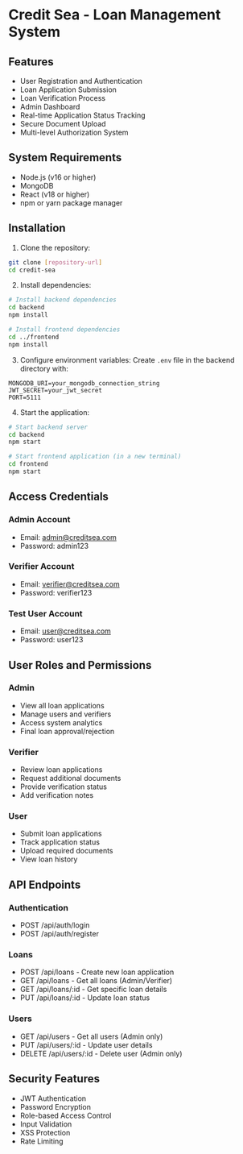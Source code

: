 # Credit Sea - Loan Management System
## Features

- User Registration and Authentication
- Loan Application Submission
- Loan Verification Process
- Admin Dashboard
- Real-time Application Status Tracking
- Secure Document Upload
- Multi-level Authorization System

## System Requirements

- Node.js (v16 or higher)
- MongoDB
- React (v18 or higher)
- npm or yarn package manager

## Installation

1. Clone the repository:
```bash
git clone [repository-url]
cd credit-sea
```

2. Install dependencies:
```bash
# Install backend dependencies
cd backend
npm install

# Install frontend dependencies
cd ../frontend
npm install
```

3. Configure environment variables:
Create `.env` file in the backend directory with:
```env
MONGODB_URI=your_mongodb_connection_string
JWT_SECRET=your_jwt_secret
PORT=5111
```

4. Start the application:
```bash
# Start backend server
cd backend
npm start

# Start frontend application (in a new terminal)
cd frontend
npm start
```

## Access Credentials

### Admin Account
- Email: admin@creditsea.com
- Password: admin123

### Verifier Account
- Email: verifier@creditsea.com
- Password: verifier123

### Test User Account
- Email: user@creditsea.com
- Password: user123

## User Roles and Permissions

### Admin
- View all loan applications
- Manage users and verifiers
- Access system analytics
- Final loan approval/rejection

### Verifier
- Review loan applications
- Request additional documents
- Provide verification status
- Add verification notes

### User
- Submit loan applications
- Track application status
- Upload required documents
- View loan history

## API Endpoints

### Authentication
- POST /api/auth/login
- POST /api/auth/register

### Loans
- POST /api/loans - Create new loan application
- GET /api/loans - Get all loans (Admin/Verifier)
- GET /api/loans/:id - Get specific loan details
- PUT /api/loans/:id - Update loan status

### Users
- GET /api/users - Get all users (Admin only)
- PUT /api/users/:id - Update user details
- DELETE /api/users/:id - Delete user (Admin only)

## Security Features

- JWT Authentication
- Password Encryption
- Role-based Access Control
- Input Validation
- XSS Protection
- Rate Limiting
